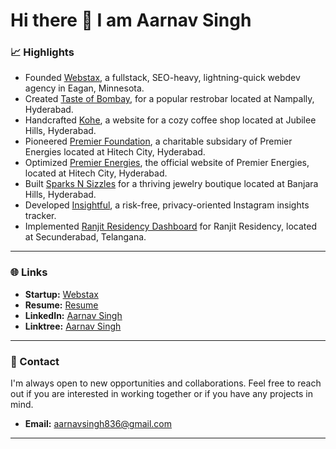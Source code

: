# Hi there 👋 I am Aarnav Singh

### 📈 Highlights
- Founded      [Webstax](https://webstaxinc.vercel.app/), a fullstack, SEO-heavy, lightning-quick webdev agency in Eagan, Minnesota.
- Created      [Taste of Bombay](https://aarnav1729.github.io/tasteofbombay/), for a popular restrobar located at Nampally, Hyderabad.
- Handcrafted  [Kohe](https://kohe.netlify.app/), a website for a cozy coffee shop located at Jubilee Hills, Hyderabad.
- Pioneered    [Premier Foundation](https://main--premierfoundation.netlify.app/), a charitable subsidary of Premier Energies located at Hitech City, Hyderabad.
- Optimized    [Premier Energies](https://www.premierenergies.com/), the official website of Premier Energies, located at Hitech City, Hyderabad.
- Built        [Sparks N Sizzles](https://aarnav1729.github.io/SnSLandingPage/) for a thriving jewelry boutique located at Banjara Hills, Hyderabad.
- Developed    [Insightful](https://aarnav1729.github.io/bot/), a risk-free, privacy-oriented Instagram insights tracker.
- Implemented  [Ranjit Residency Dashboard](https://ranjit-residency-admin.vercel.app/) for Ranjit Residency, located at Secunderabad, Telangana.

---

### 🌐 Links
- **Startup:** [Webstax](https://webstaxinc.vercel.app/)
- **Resume:** [Resume](https://aarated.netlify.app/)
- **LinkedIn:** [Aarnav Singh](https://www.linkedin.com/in/aarnavsinghh)
- **Linktree:** [Aarnav Singh](https://linktr.ee/aarnavsingh)

---

### 📧 Contact
I'm always open to new opportunities and collaborations. Feel free to reach out if you are interested in working together or if you have any projects in mind.
- **Email:** [aarnavsingh836@gmail.com](mailto:aarnavsingh836@gmail.com)

---
